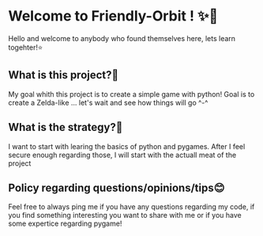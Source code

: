 # Welcome to Friendly-Orbit ! ✨💫

Hello and welcome to anybody who found themselves here, lets learn togehter!⭐️

## What is this project?🤔
My goal whith this project is to create a simple game with python! Goal is to create a Zelda-like ... let's wait and see how things will go ^-^

## What is the strategy?🫡

I want to start with learing the basics of python and pygames. After I feel secure enough regarding those, I will start with the actuall meat of the project 

## Policy regarding questions/opinions/tips😊

Feel free to always ping me if you have any questions regarding my code, if you find something interesting you want to share with me or if you have some expertice regarding pygame! 